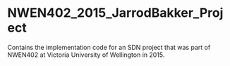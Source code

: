 # NWEN402_2015_JarrodBakker_Project
Contains the implementation code for an SDN project that was part of NWEN402 at Victoria University of Wellington in 2015.
